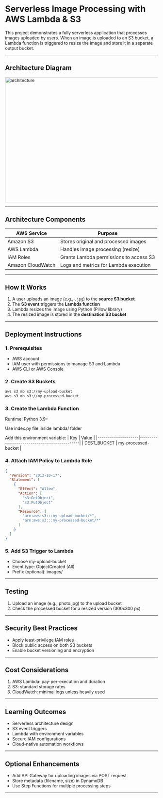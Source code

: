 # Serverless Image Processing with AWS Lambda & S3

This project demonstrates a fully serverless application that processes images uploaded by users. When an image is uploaded to an S3 bucket, a Lambda function is triggered to resize the image and store it in a separate output bucket.

---

##  Architecture Diagram
<img width="1030" height="413" alt="architecture" src="https://github.com/user-attachments/assets/4343e364-2d1c-497f-a9d6-09bea46b8053" />


---

##  Architecture Components

| AWS Service         | Purpose                                       |
|---------------------|-----------------------------------------------|
| Amazon S3           | Stores original and processed images          |
| AWS Lambda          | Handles image processing (resize)             |
| IAM Roles           | Grants Lambda permissions to access S3        |
| Amazon CloudWatch   | Logs and metrics for Lambda execution         |

---

##  How It Works

1. A user uploads an image (e.g., `.jpg`) to the **source S3 bucket**
2. The **S3 event** triggers the **Lambda function**
3. Lambda resizes the image using Python (Pillow library)
4. The resized image is stored in the **destination S3 bucket**

---

##  Deployment Instructions

### 1. Prerequisites

- AWS account
- IAM user with permissions to manage S3 and Lambda
- AWS CLI or AWS Console

### 2. Create S3 Buckets

```bash
aws s3 mb s3://my-upload-bucket
aws s3 mb s3://my-processed-bucket
```
### 3. Create the Lambda Function
Runtime: Python 3.9+

Use index.py file inside lambda/ folder

Add this environment variable:
| Key        | Value                                       |
|---------------------|-----------------------------------------------|
| DEST_BUCKET          | my-processed-bucket          |

### 4. Attach IAM Policy to Lambda Role
```json
{
  "Version": "2012-10-17",
  "Statement": [
    {
      "Effect": "Allow",
      "Action": [
        "s3:GetObject",
        "s3:PutObject"
      ],
      "Resource": [
        "arn:aws:s3:::my-upload-bucket/*",
        "arn:aws:s3:::my-processed-bucket/*"
      ]
    }
  ]
}
```
### 5. Add S3 Trigger to Lambda
- Choose my-upload-bucket
- Event type: ObjectCreated (All)
- Prefix (optional): images/


---
## Testing

1. Upload an image (e.g., photo.jpg) to the upload bucket
2. Check the processed bucket for a resized version (300x300 px)

---
## Security Best Practices

- Apply least-privilege IAM roles
- Block public access on both S3 buckets
- Enable bucket versioning and encryption
---
## Cost Considerations

1. AWS Lambda: pay-per-execution and duration
2. S3: standard storage rates
3. CloudWatch: minimal logs unless heavily used
---
## Learning Outcomes

- Serverless architecture design
- S3 event triggers
- Lambda with environment variables
- Secure IAM configurations
- Cloud-native automation workflows
---
## Optional Enhancements

- Add API Gateway for uploading images via POST request
- Store metadata (filename, size) in DynamoDB
- Use Step Functions for multiple processing steps
----

